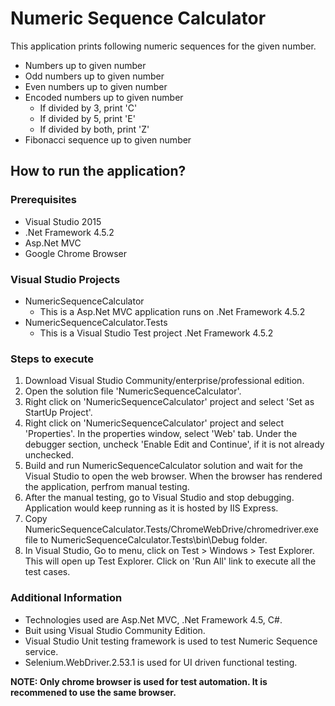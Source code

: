 # Numeric Sequence Calculator
This application prints following numeric sequences for the given number.
- Numbers up to given number
- Odd numbers up to given number
- Even numbers up to given number
- Encoded numbers up to given number
  - If divided by 3, print 'C'
  - If divided by 5, print 'E'
  - If divided by both, print 'Z'
- Fibonacci sequence up to given number

## How to run the application?

### Prerequisites
- Visual Studio 2015
- .Net Framework 4.5.2
- Asp.Net MVC
- Google Chrome Browser

### Visual Studio Projects
- NumericSequenceCalculator
  - This is a Asp.Net MVC application runs on .Net Framework 4.5.2
- NumericSequenceCalculator.Tests
  - This is a Visual Studio Test project .Net Framework 4.5.2
  
### Steps to execute
1. Download Visual Studio Community/enterprise/professional edition.
2. Open the solution file 'NumericSequenceCalculator'.
3. Right click on 'NumericSequenceCalculator' project and select 'Set as StartUp Project'.
4. Right click on 'NumericSequenceCalculator' project and select 'Properties'. In the properties window, select 'Web' tab. Under the debugger section, uncheck 'Enable Edit and Continue', if it is not already unchecked.
5. Build and run NumericSequenceCalculator solution and wait for the Visual Studio to open the web browser. When the browser has rendered the application, perfrom manual testing.
6. After the manual testing, go to Visual Studio and stop debugging. Application would keep running as it is hosted by IIS Express.
7. Copy NumericSequenceCalculator.Tests/ChromeWebDrive/chromedriver.exe file to NumericSequenceCalculator.Tests\bin\Debug folder.
8. In Visual Studio, Go to menu, click on Test > Windows > Test Explorer. This will open up Test Explorer. Click on 'Run All' link to execute all the test cases.

### Additional Information
- Technologies used are Asp.Net MVC, .Net Framework 4.5, C#.
- Buit using Visual Studio Community Edition.
- Visual Studio Unit testing framework is used to test Numeric Sequence service.
- Selenium.WebDriver.2.53.1 is used for UI driven functional testing.

**NOTE: Only chrome browser is used for test automation. It is recommened to use the same browser.**
